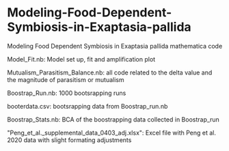# Modeling-Food-Dependent-Symbiosis-in-Exaptasia-pallida
Modeling Food Dependent Symbiosis in Exaptasia pallida mathematica code


Model_Fit.nb: Model set up, fit and amplification plot


Mutualism_Parasitism_Balance.nb: all code related to the delta value and the magnitude of parasitism or mutualism


Boostrap_Run.nb: 1000 bootsrapping runs


booterdata.csv: bootsrapping data from Boostrap_run.nb


Boostrap_Stats.nb: BCA of the boostrapping data collected in Boostrap_run

"Peng_et_al._supplemental_data_0403_adj.xlsx": Excel file with Peng et al. 2020 data with slight formating adjustments
